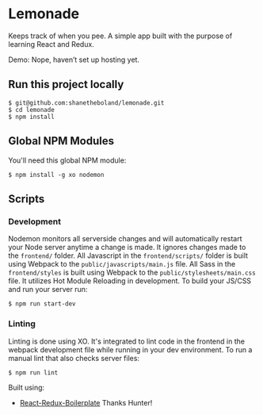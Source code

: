 # Lemonade

Keeps track of when you pee.
A simple app built with the purpose of learning React and Redux.

Demo: Nope, haven’t set up hosting yet.

## Run this project locally

```
$ git@github.com:shanetheboland/lemonade.git
$ cd lemonade
$ npm install
```

## Global NPM Modules

You'll need this global NPM module:

```
$ npm install -g xo nodemon
```

## Scripts

### Development
Nodemon monitors all serverside changes and will automatically restart your Node server anytime a change is made. It ignores changes made to the `frontend/` folder. All Javascript in the `frontend/scripts/` folder is built using Webpack to the `public/javascripts/main.js` file. All Sass in the `frontend/styles` is built using Webpack to the `public/stylesheets/main.css` file. It utilizes Hot Module Reloading in development. To build your JS/CSS and run your server run:

```
$ npm run start-dev
```
### Linting
Linting is done using XO. It's integrated to lint code in the frontend in the webpack development file while running in your dev environment. To run a manual lint that also checks server files:

```
$ npm run lint
```

Built using:
- [React-Redux-Boilerplate]("https://github.com/HunterFortuin/react-redux-boilerplate") Thanks Hunter!

